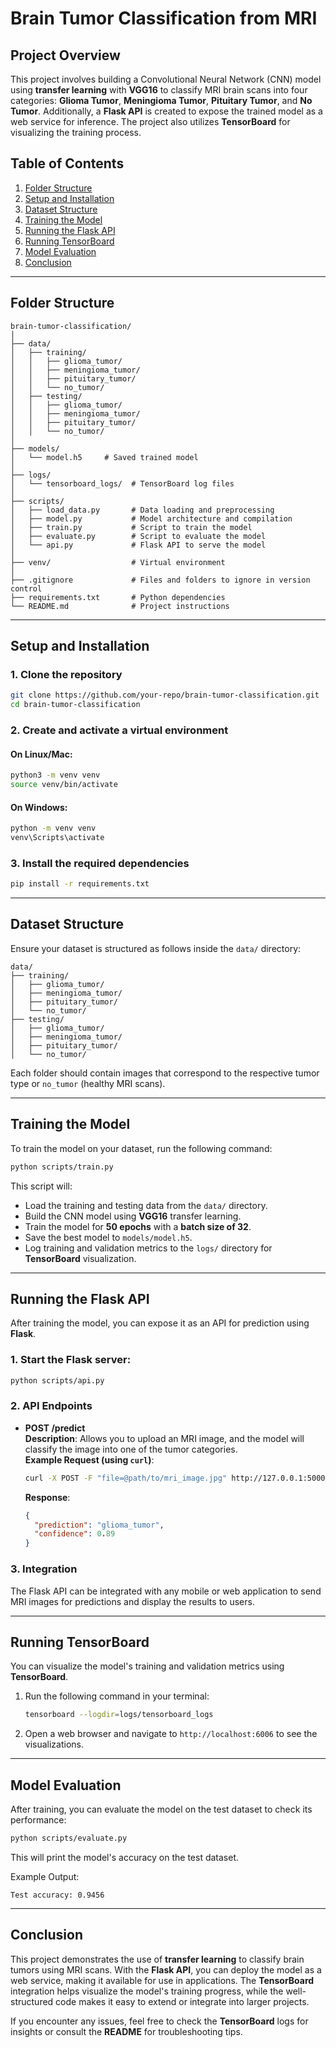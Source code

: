 # **Brain Tumor Classification from MRI**

## **Project Overview**
This project involves building a Convolutional Neural Network (CNN) model using **transfer learning** with **VGG16** to classify MRI brain scans into four categories: **Glioma Tumor**, **Meningioma Tumor**, **Pituitary Tumor**, and **No Tumor**. Additionally, a **Flask API** is created to expose the trained model as a web service for inference. The project also utilizes **TensorBoard** for visualizing the training process.

## **Table of Contents**
1. [Folder Structure](#folder-structure)
2. [Setup and Installation](#setup-and-installation)
3. [Dataset Structure](#dataset-structure)
4. [Training the Model](#training-the-model)
5. [Running the Flask API](#running-the-flask-api)
6. [Running TensorBoard](#running-tensorboard)
7. [Model Evaluation](#model-evaluation)
8. [Conclusion](#conclusion)

---

## **Folder Structure**

```
brain-tumor-classification/
│
├── data/
│   ├── training/
│   │   ├── glioma_tumor/
│   │   ├── meningioma_tumor/
│   │   ├── pituitary_tumor/
│   │   └── no_tumor/
│   ├── testing/
│   │   ├── glioma_tumor/
│   │   ├── meningioma_tumor/
│   │   ├── pituitary_tumor/
│   │   └── no_tumor/
│
├── models/
│   └── model.h5     # Saved trained model
│
├── logs/
│   └── tensorboard_logs/  # TensorBoard log files
│
├── scripts/
│   ├── load_data.py       # Data loading and preprocessing
│   ├── model.py           # Model architecture and compilation
│   ├── train.py           # Script to train the model
│   ├── evaluate.py        # Script to evaluate the model
│   └── api.py             # Flask API to serve the model
│
├── venv/                  # Virtual environment
│
├── .gitignore             # Files and folders to ignore in version control
├── requirements.txt       # Python dependencies
└── README.md              # Project instructions
```

---

## **Setup and Installation**

### **1. Clone the repository**

```bash
git clone https://github.com/your-repo/brain-tumor-classification.git
cd brain-tumor-classification
```

### **2. Create and activate a virtual environment**

#### On Linux/Mac:
```bash
python3 -m venv venv
source venv/bin/activate
```

#### On Windows:
```bash
python -m venv venv
venv\Scripts\activate
```

### **3. Install the required dependencies**

```bash
pip install -r requirements.txt
```

---

## **Dataset Structure**

Ensure your dataset is structured as follows inside the `data/` directory:

```
data/
├── training/
│   ├── glioma_tumor/
│   ├── meningioma_tumor/
│   ├── pituitary_tumor/
│   └── no_tumor/
├── testing/
│   ├── glioma_tumor/
│   ├── meningioma_tumor/
│   ├── pituitary_tumor/
│   └── no_tumor/
```

Each folder should contain images that correspond to the respective tumor type or `no_tumor` (healthy MRI scans).

---

## **Training the Model**

To train the model on your dataset, run the following command:

```bash
python scripts/train.py
```

This script will:
- Load the training and testing data from the `data/` directory.
- Build the CNN model using **VGG16** transfer learning.
- Train the model for **50 epochs** with a **batch size of 32**.
- Save the best model to `models/model.h5`.
- Log training and validation metrics to the `logs/` directory for **TensorBoard** visualization.

---

## **Running the Flask API**

After training the model, you can expose it as an API for prediction using **Flask**.

### **1. Start the Flask server:**

```bash
python scripts/api.py
```

### **2. API Endpoints**

- **POST /predict**  
  **Description**: Allows you to upload an MRI image, and the model will classify the image into one of the tumor categories.  
  **Example Request (using `curl`)**:
  ```bash
  curl -X POST -F "file=@path/to/mri_image.jpg" http://127.0.0.1:5000/predict
  ```

  **Response**:
  ```json
  {
    "prediction": "glioma_tumor",
    "confidence": 0.89
  }
  ```

### **3. Integration**

The Flask API can be integrated with any mobile or web application to send MRI images for predictions and display the results to users.

---

## **Running TensorBoard**

You can visualize the model's training and validation metrics using **TensorBoard**.

1. Run the following command in your terminal:

   ```bash
   tensorboard --logdir=logs/tensorboard_logs
   ```

2. Open a web browser and navigate to `http://localhost:6006` to see the visualizations.

---

## **Model Evaluation**

After training, you can evaluate the model on the test dataset to check its performance:

```bash
python scripts/evaluate.py
```

This will print the model's accuracy on the test dataset.

Example Output:
```
Test accuracy: 0.9456
```

---

## **Conclusion**

This project demonstrates the use of **transfer learning** to classify brain tumors using MRI scans. With the **Flask API**, you can deploy the model as a web service, making it available for use in applications. The **TensorBoard** integration helps visualize the model's training progress, while the well-structured code makes it easy to extend or integrate into larger projects.

If you encounter any issues, feel free to check the **TensorBoard** logs for insights or consult the **README** for troubleshooting tips.
